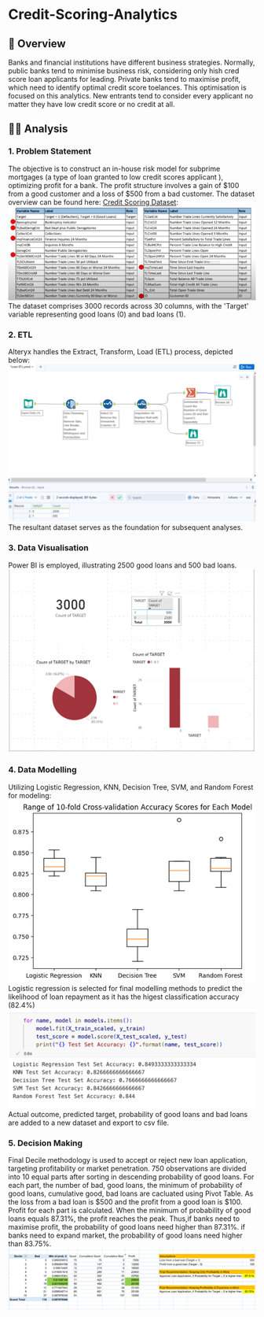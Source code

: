 # Credit-Scoring-Analytics

## 📝 Overview
Banks and financial institutions have different business strategies. Normally, public banks tend to minimise business risk, considering only hish cred score loan applicants for leading. Private banks tend to maximise profit, which need to identify optimal credit score toelances. This optimisation is focused on this analytics. New entrants tend to consider every applicant no matter they have low credit score or no credit at all.
##  👨‍💻 Analysis 
### 1. Problem Statement
The objective is to construct an in-house risk model for subprime mortgages (a type of loan granted to low credit scores applicant ), optimizing profit for a bank. The profit structure involves a gain of $100 from a good customer and a loss of $500 from a bad customer. The dataset overview can be found here: [Credit Scoring Dataset](https://github.com/Rui-Huang-dotcom/Credit-Scoring-Analytics/blob/main/1.%20Credit%20Scoring.csv):
![Credit Scoring Dataset](https://github.com/Rui-Huang-dotcom/Credit-Scoring-Analytics/blob/main/image/0.png)  
The dataset comprises 3000 records across 30 columns, with the 'Target' variable representing good loans (0) and bad loans (1).
### 2. ETL
Alteryx handles the Extract, Transform, Load (ETL) process, depicted below:
![](https://github.com/Rui-Huang-dotcom/Credit-Scoring-Analytics/blob/main/image/1.png)  
The resultant dataset serves as the foundation for subsequent analyses.
### 3. Data Visualisation
Power BI is employed, illustrating 2500 good loans and 500 bad loans.
![](https://github.com/Rui-Huang-dotcom/Credit-Scoring-Analytics/blob/main/image/2.png)  
### 4. Data Modelling
Utilizing Logistic Regression, KNN, Decision Tree, SVM, and Random Forest for modeling:
![](https://github.com/Rui-Huang-dotcom/Credit-Scoring-Analytics/blob/main/image/4.png) 
Logistic regression is selected for final modelling methods to predict the likelihood of loan repayment as it has the higest classification accuracy (82.4%)
![](https://github.com/Rui-Huang-dotcom/Credit-Scoring-Analytics/blob/main/image/5.png)
Actual outcome, predicted target, probability of good loans and bad loans are added to a new dataset and export to csv file.
### 5. Decision Making
Final Decile methodology is used to accept or reject new loan application, targeting profitability or market penetration. 750 observations are divided into 10 equal parts after sorting in descending probability of good loans. For each part, the number of bad, good loans, the minimum of probability of good loans, cumulative good, bad loans are cacluated using Pivot Table. As the loss from a bad loan is $500 and the profit from a good loan is $100. Profit for each part is calculated. When the minimum of probability of good loans equals 87.31%, the profit reaches the peak. Thus,if banks need to maximise profit, the probability of good loans need higher than 87.31%. if banks need to expand market, the probability of good loans need higher than 83.75%.
![](https://github.com/Rui-Huang-dotcom/Credit-Scoring-Analytics/blob/main/image/6.png)





